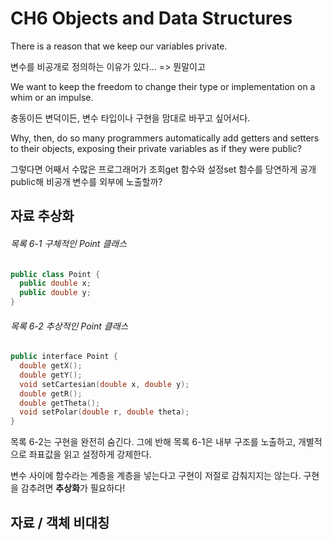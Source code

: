 # CH6 Objects and Data Structures



There is a reason that we keep our variables private.

변수를 비공개로 정의하는 이유가 있다... => 뭔말이고

We want to keep the freedom to change their type or implementation on a whim or an impulse. 

충동이든 변덕이든, 변수 타입이나 구현을 맘대로 바꾸고 싶어서다. 

Why, then, do so many programmers automatically add getters and setters to their objects, exposing their private variables as if they were public?

그렇다면 어째서 수많은 프로그래머가 조회get 함수와 설정set 함수를 당연하게 공개public해 비공개 변수를 외부에 노출할까?



## 자료 추상화

###### 목록 6-1 구체적인 Point 클래스

```C++
public class Point { 
  public double x; 
  public double y;
}
```

###### 목록 6-2 추상적인 Point 클래스

```c++
public interface Point {
  double getX();
  double getY();
  void setCartesian(double x, double y); 
  double getR();
  double getTheta();
  void setPolar(double r, double theta); 
}
```

목록 6-2는 구현을 완전히 숨긴다. 그에 반해 목록 6-1은 내부 구조를 노출하고, 개별적으로 좌표값을 읽고 설정하게 강제한다. 

변수 사이에 함수라는 계층을 계층을 넣는다고 구현이 저절로 감춰지지는 않는다. 구현을 감추려면 **추상화**가 필요하다!



## 자료 / 객체 비대칭



































